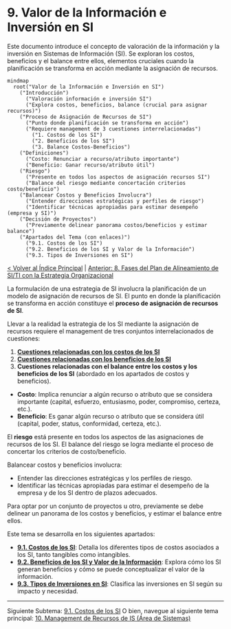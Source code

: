 # 9. Valor de la Información e Inversión en SI

Este documento introduce el concepto de valoración de la información y la inversión en Sistemas de Información (SI). Se exploran los costos, beneficios y el balance entre ellos, elementos cruciales cuando la planificación se transforma en acción mediante la asignación de recursos.

```mermaid
mindmap
  root("Valor de la Información e Inversión en SI")
    ("Introducción")
      ("Valoración información e inversión SI")
      ("Explora costos, beneficios, balance (crucial para asignar recursos)")
    ("Proceso de Asignación de Recursos de SI")
      ("Punto donde planificación se transforma en acción")
      ("Requiere management de 3 cuestiones interrelacionadas")
        ("1. Costos de los SI")
        ("2. Beneficios de los SI")
        ("3. Balance Costos-Beneficios")
    ("Definiciones")
      ("Costo: Renunciar a recurso/atributo importante")
      ("Beneficio: Ganar recurso/atributo útil")
    ("Riesgo")
      ("Presente en todos los aspectos de asignación recursos SI")
      ("Balance del riesgo mediante concertación criterios costo/beneficio")
    ("Balancear Costos y Beneficios Involucra")
      ("Entender direcciones estratégicas y perfiles de riesgo")
      ("Identificar técnicas apropiadas para estimar desempeño (empresa y SI)")
    ("Decisión de Proyectos")
      ("Previamente delinear panorama costos/beneficios y estimar balance")
    ("Apartados del Tema (con enlaces)")
      ("9.1. Costos de los SI")
      ("9.2. Beneficios de los SI y Valor de la Información")
      ("9.3. Tipos de Inversiones en SI")
```

[< Volver al Índice Principal](./00_Indice_SI_TI.md) | [Anterior: 8. Fases del Plan de Alineamiento de SI/TI con la Estrategia Organizacional](./08_Fases_Plan_Alineamiento.md)

La formulación de una estrategia de SI involucra la planificación de un modelo de asignación de recursos de SI. El punto en donde la planificación se transforma en acción constituye el **proceso de asignación de recursos de SI**.

Llevar a la realidad la estrategia de los SI mediante la asignación de recursos requiere el management de tres conjuntos interrelacionados de cuestiones:

1.  **[Cuestiones relacionadas con los costos de los SI](./09a_Costos_SI.md)**
2.  **[Cuestiones relacionadas con los beneficios de los SI](./09b_Beneficios_SI.md)**
3.  **Cuestiones relacionadas con el balance entre los costos y los beneficios de los SI** (abordado en los apartados de costos y beneficios).

*   **Costo**: Implica renunciar a algún recurso o atributo que se considera importante (capital, esfuerzo, entusiasmo, poder, compromiso, certeza, etc.).
*   **Beneficio**: Es ganar algún recurso o atributo que se considera útil (capital, poder, status, conformidad, certeza, etc.).

El **riesgo** está presente en todos los aspectos de las asignaciones de recursos de los SI. El balance del riesgo se logra mediante el proceso de concertar los criterios de costo/beneficio.

Balancear costos y beneficios involucra:

*   Entender las direcciones estratégicas y los perfiles de riesgo.
*   Identificar las técnicas apropiadas para estimar el desempeño de la empresa y de los SI dentro de plazos adecuados.

Para optar por un conjunto de proyectos u otro, previamente se debe delinear un panorama de los costos y beneficios, y estimar el balance entre ellos.

Este tema se desarrolla en los siguientes apartados:

*   **[9.1. Costos de los SI](./09a_Costos_SI.md)**: Detalla los diferentes tipos de costos asociados a los SI, tanto tangibles como intangibles.
*   **[9.2. Beneficios de los SI y Valor de la Información](./09b_Beneficios_SI.md)**: Explora cómo los SI generan beneficios y cómo se puede conceptualizar el valor de la información.
*   **[9.3. Tipos de Inversiones en SI](./09c_Tipos_Inversiones_SI.md)**: Clasifica las inversiones en SI según su impacto y necesidad.

---

Siguiente Subtema: [9.1. Costos de los SI](./09a_Costos_SI.md)
O bien, navegue al siguiente tema principal: [10. Management de Recursos de IS (Área de Sistemas)](./10_Management_Recursos_IS.md) 